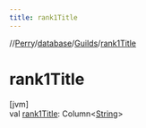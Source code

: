 ```yaml
---
title: rank1Title
---
```

//[Perry](../../../index.html)/[database](../index.html)/[Guilds](index.html)/[rank1Title](rank1-title.html)



# rank1Title



[jvm]\
val [rank1Title](rank1-title.html): Column&lt;[String](https://kotlinlang.org/api/latest/jvm/stdlib/kotlin/-string/index.html)&gt;




